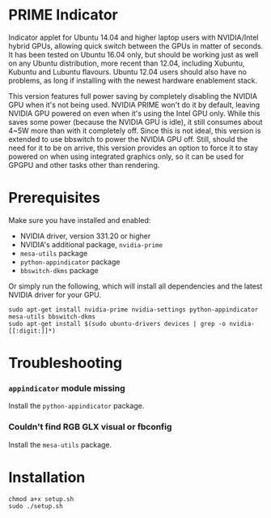 PRIME Indicator
===============
Indicator applet for Ubuntu 14.04 and higher laptop users with NVIDIA/Intel hybrid GPUs,
allowing quick switch between the GPUs in matter of seconds.
It has been tested on Ubuntu 16.04 only, but should be working just as well
on any Ubuntu distribution, more recent than 12.04, including Xubuntu, Kubuntu and Lubuntu flavours.
Ubuntu 12.04 users should also have no problems, as long if installing with the newest hardware enablement stack.

This version features full power saving by completely disabling the NVIDIA GPU when it's not being used. 
NVIDIA PRIME won't do it by default, leaving NVIDIA GPU powered on even when it's using the Intel GPU only.
While this saves some power (because the NVIDIA GPU is idle), it still consumes about 4~5W more than with it 
completely off. Since this is not ideal, this version is extended to use bbswitch to power the NVIDIA GPU off. 
Still, should the need for it to be on arrive, this version provides an option to force it to stay powered on
when using integrated graphics only, so it can be used for GPGPU and other tasks other than rendering.

Prerequisites
=============
Make sure you have installed and enabled:

* NVIDIA driver, version 331.20 or higher
* NVIDIA's additional package, `nvidia-prime`
* `mesa-utils` package
* `python-appindicator` package
* `bbswitch-dkms` package

Or simply run the following, which will install all dependencies and the latest NVIDIA driver for your GPU.
```
sudo apt-get install nvidia-prime nvidia-settings python-appindicator mesa-utils bbswitch-dkms
sudo apt-get install $(sudo ubuntu-drivers devices | grep -o nvidia-[[:digit:]]*)
```


Troubleshooting
===============

### `appindicator` module missing
Install the `python-appindicator` package.

### Couldn't find RGB GLX visual or fbconfig
Install the `mesa-utils` package.


Installation
============
```shell
chmod a+x setup.sh
sudo ./setup.sh
```
